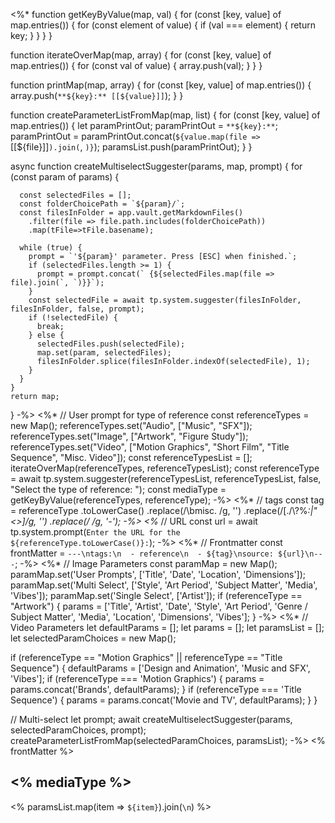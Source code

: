 <%*
  function getKeyByValue(map, val) {
    for (const [key, value] of map.entries()) {
      for (const element of value) {
        if (val === element) {
          return key;
        }
      }
    }
  }

  function iterateOverMap(map, array) {
    for (const [key, value] of map.entries()) {
      for (const val of value) {
        array.push(val);
      }
    }
  }
  
  function printMap(map, array) {
    for (const [key, value] of map.entries()) {
      array.push(`**${key}:** [[${value}]]`);
    }
  }
  
  function createParameterListFromMap(map, list) {
    for (const [key, value] of map.entries()) {
      let paramPrintOut;
      paramPrintOut = `**${key}:**`;
      paramPrintOut = paramPrintOut.concat(` ${value.map(file => `[[${file}]]`).join(`, `)}`);
      paramsList.push(paramPrintOut);
    }
  }

  async function createMultiselectSuggester(params, map, prompt) {
    for (const param of params) {
      
      const selectedFiles = [];
      const folderChoicePath = `${param}/`;
      const filesInFolder = app.vault.getMarkdownFiles()
        .filter(file => file.path.includes(folderChoicePath))
        .map(tFile=>tFile.basename);
      
      while (true) {
        prompt = `'${param}' parameter. Press [ESC] when finished.`;
        if (selectedFiles.length >= 1) {
          prompt = prompt.concat(` {${selectedFiles.map(file => file).join(`, `)}}`);
        }
        const selectedFile = await tp.system.suggester(filesInFolder, filesInFolder, false, prompt);
        if (!selectedFile) {
          break;
        } else {
          selectedFiles.push(selectedFile);
          map.set(param, selectedFiles);
          filesInFolder.splice(filesInFolder.indexOf(selectedFile), 1);
        }
      }
    }
    return map;
  }
-%>
<%*
  // User prompt for type of reference
  const referenceTypes = new Map();
  referenceTypes.set("Audio", ["Music", "SFX"]);
  referenceTypes.set("Image", ["Artwork", "Figure Study"]);
  referenceTypes.set("Video", ["Motion Graphics", "Short Film", "Title Sequence", "Misc. Video"]);
  const referenceTypesList = [];
  iterateOverMap(referenceTypes, referenceTypesList);
  const referenceType = await tp.system.suggester(referenceTypesList, referenceTypesList,
    false, "Select the type of reference: ");
  const mediaType = getKeyByValue(referenceTypes, referenceType);
-%>
<%*
  // tags
  const tag = referenceType
    .toLowerCase()
    .replace(/\bmisc\. /g, '')
    .replace(/[./\\?%*:|"<>]/g, '')
    .replace(/ /g, '-');
-%>
<%*
  // URL
  const url = await tp.system.prompt(`Enter the URL for the ${referenceType.toLowerCase()}:`);
-%>
<%*
  // Frontmatter
  const frontMatter = `---\ntags:\n  - reference\n  - ${tag}\nsource: ${url}\n---`;
-%>
<%*
  // Image Parameters
  const paramMap = new Map();
  paramMap.set('User Prompts', ['Title', 'Date', 'Location', 'Dimensions']);
  paramMap.set('Multi Select', ['Style', 'Art Period', 'Subject Matter', 'Media', 'Vibes']);
  paramMap.set('Single Select', ['Artist']);
  if (referenceType == "Artwork") {
    params = ['Title', 'Artist', 'Date', 'Style', 'Art Period', 'Genre / Subject Matter', 'Media', 'Location', 'Dimensions', 'Vibes'];
  }
-%>
<%*
  // Video Parameters
  let defaultParams = [];
  let params = [];
  let paramsList = [];
  let selectedParamChoices = new Map();

  if (referenceType == "Motion Graphics" || referenceType == "Title Sequence") {
    defaultParams = ['Design and Animation', 'Music and SFX', 'Vibes'];
    if (referenceType === 'Motion Graphics') {
      params = params.concat('Brands', defaultParams);
    }
    if (referenceType === 'Title Sequence') {
      params = params.concat('Movie and TV', defaultParams);
    }
  }
  
  // Multi-select
  let prompt;
  await createMultiselectSuggester(params, selectedParamChoices, prompt);
  createParameterListFromMap(selectedParamChoices, paramsList);
-%>
<% frontMatter %>
## <% mediaType %>

<% paramsList.map(item => `${item}`).join(`\n`) %>